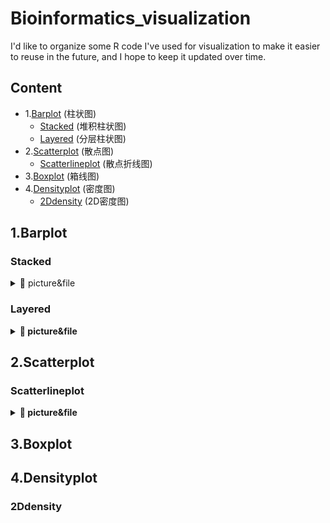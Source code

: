 # Bioinformatics_visualization
I'd like to organize some R code I've used for visualization to make it easier to reuse in the future, and I hope to keep it updated over time.

## Content
- 1.[Barplot](#Barplot) (柱状图)
    + [Stacked](#Stacked) (堆积柱状图)
    + [Layered](#Layered) (分层柱状图)
- 2.[Scatterplot](#Scatterplot) (散点图)
    + [Scatterlineplot](#Scatterlineplot) (散点折线图)  
- 3.[Boxplot](#Boxplot) (箱线图)
- 4.[Densityplot](#Densityplot) (密度图)
    + [2Ddensity](#2Ddensity) (2D密度图)





## 1.Barplot
### Stacked
<details>
<summary>📖 picture&file </summary>
<b>Barplot-1.ipynb<b>

</details>

### Layered
<details>
<summary>📖 picture&file </summary>
<b>Barplot-1.ipynb<b>

</details>


## 2.Scatterplot
### Scatterlineplot
<details>
<summary>📖 picture&file </summary>
<b>Scatterplot-2.ipynb<b>

</details>



## 3.Boxplot


## 4.Densityplot
### 2Ddensity


